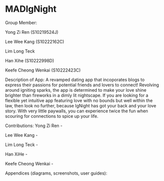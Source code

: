 # MADIgNight
Group Member:

Yong Zi Ren (S10219524J)

Lee Wee Kang (S10222162C)

Lim Long Teck

Han Xihe (S10222998D)

Keefe Cheong Wenkai (S10222423C)

Description of App:
A revamped dating app that incoporates blogs to express their passions for potential friends and lovers to connect! Revolving around igniting sparks, the app is determined to make your love shine brighter than fireworks in a dimly lit nightscape. If you are looking for a flexible yet intuitive app featuring love with no bounds but well within the law, then look no further, because IgNight has got your back and your love story. With very little paywalls, you can experience twice the fun when scouring for connections to spice up your life.

Contributions:
Yong Zi Ren - 

Lee Wee Kang -

Lim Long Teck -

Han XiHe - 

Keefe Cheong Wenkai -

Appendices (diagrams, screenshots, user guides):
